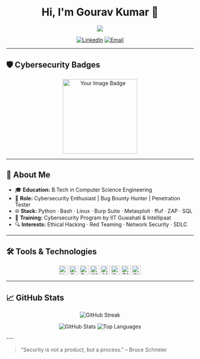 <!--
**Hi there!** I'm Gourav Kumar, a Cybersecurity Enthusiast 🛡️
-->



<h1 align="center">Hi, I'm Gourav Kumar 👋</h1>

<p align="center">
  <img src="https://readme-typing-svg.herokuapp.com?font=Fira+Code&size=35&duration=5000&pause=1000&color=00FFD1&center=true&vCenter=true&width=500&lines=Gourav+Kumar;Cybersecurity+Enthusiast;Network+Security;Problem+Solver;Bug+Bounty+Hunter;CTF+Player" />
</p>


<p align="center">
  <a href="https://www.linkedin.com/in/gourav-kumar-438670291/"><img src="https://img.shields.io/badge/LinkedIn-Connect-blue?logo=linkedin" alt="LinkedIn" /></a>
  <a href="gk904424@gmail.com"><img src="https://img.shields.io/badge/Email-Contact-red?logo=gmail" alt="Email" /></a>
</p>

---

## 🛡️ Cybersecurity Badges

<p align="center">
  <!-- TryHackMe public-profile badge -->
  <a href="https://tryhackme.com/p/spidergk">
    <img src="https://tryhackme-badges.s3.amazonaws.com/spidergk.png" alt="Your Image Badge" width="200"/>
  </a>
</p>

---

## 🚀 About Me

- 🎓 **Education:** B.Tech in Computer Science Engineering  
- 💼 **Role:** Cybersecurity Enthusiast | Bug Bounty Hunter | Penetration Tester  
- 🌐 **Stack:** Python · Bash · Linux · Burp Suite · Metasploit · ffuf · ZAP · SQL  
- 🧠 **Training:** Cybersecurity Program by IIT Guwahati & Intellipaat  
- 🔍 **Interests:** Ethical Hacking · Red Teaming · Network Security · SDLC  

---

## 🛠️ Tools & Technologies

<p align="center">
  <img alt="Linux" src="https://img.shields.io/badge/Linux-FCC624?logo=linux&logoColor=black" height="24" />
  <img alt="Python" src="https://img.shields.io/badge/Python-3776AB?logo=python&logoColor=white" height="24" />
  <img alt="Burp Suite" src="https://img.shields.io/badge/Burp_Suite-ff7043?logo=burp-suite&logoColor=white" height="24" />
  <img alt="Wireshark" src="https://img.shields.io/badge/Wireshark-1679A7?logo=wireshark&logoColor=white" height="24" />
  <img alt="Metasploit" src="https://img.shields.io/badge/Metasploit-003e54?logo=metasploit&logoColor=white" height="24" />
  <img alt="ffuf" src="https://img.shields.io/badge/ffuf-ReconTool-green" height="24" />
  <img alt="ZAP" src="https://img.shields.io/badge/OWASP_ZAP-4479A1?logo=owasp&logoColor=white" height="24" />
  <img alt="Git" src="https://img.shields.io/badge/Git-F05032?logo=git&logoColor=white" height="24" />
</p>

---

## 📈 GitHub Stats

<p align="center">
  <img src="http://github-readme-streak-stats.herokuapp.com?user=gourav7488&theme=prussian&hide_border=true&date_format=n%2Fj%5B%2FY%5D&background=000&currStreakLabel=FF721B&fire=FF721B&stroke=white&dates=white&currStreakNum=DDDDDD&ring=FF721B&sideNums=FF721B&sideLabels=FF721B" alt="GitHub Streak" />
</p>

<p align="center">
  <img src="https://github-readme-stats.vercel.app/api?username=gourav7488&show_icons=true&theme=dark&count_private=true" alt="GitHub Stats" />
  <img src="https://github-readme-stats.vercel.app/api/top-langs/?username=gourav7488&theme=dark&layout=compact" alt="Top Languages" />
</p>
---

> “Security is not a product, but a process.” – Bruce Schneier
